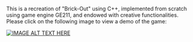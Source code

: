 This is a recreation of "Brick-Out" using C++, implemented from scratch using game engine GE211, and endowed with creative functionalities. \
Please click on the following image to view a demo of the game:

[![IMAGE ALT TEXT HERE](https://img.youtube.com/vi/Ok1rD7G6f5o/0.jpg)](https://www.youtube.com/watch?v=Ok1rD7G6f5o)
